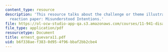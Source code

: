 ```yaml
---
content_type: resource
description: 'This resource talks about the challenge or theme illustrated by the
  reaction paper: Misunderstood Intentions.'
file: https://ol-ocw-studio-app-qa.s3.amazonaws.com/courses/11-941-disaster-vulnerability-and-resilience-spring-2005/b6f338aef3830d954f96bbaf2bb2cbe4_ernest_guevara11.pdf
file_type: application/pdf
resourcetype: Document
title: ernest_guevara11.pdf
uid: b6f338ae-f383-0d95-4f96-bbaf2bb2cbe4
---
```

